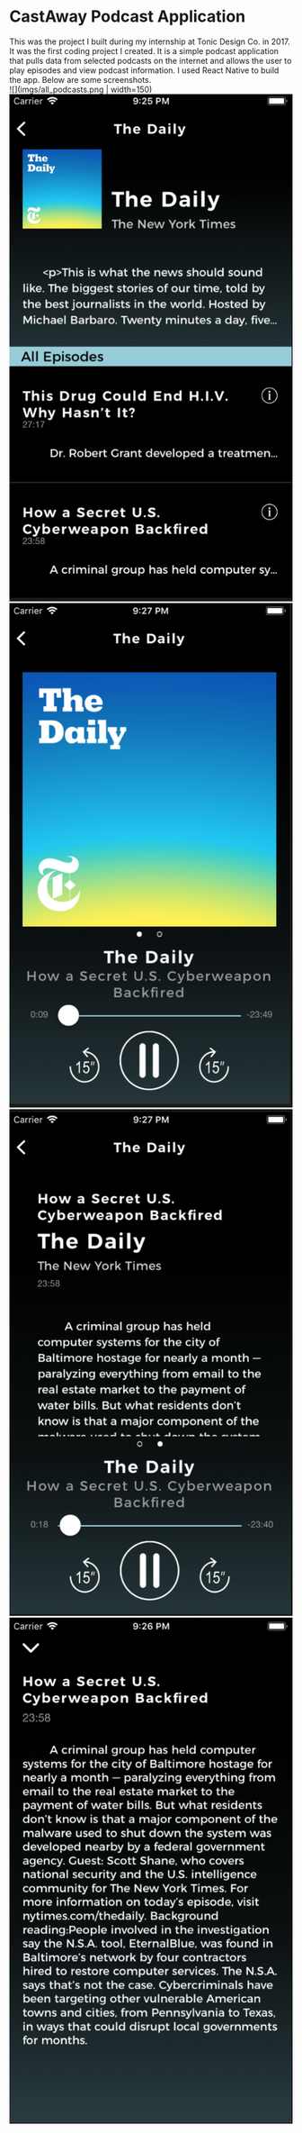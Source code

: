# CastAway Podcast Application
This was the project I built during my internship at Tonic Design Co. in 2017. 
It was the first coding project I created. It is a simple podcast application
that pulls data from selected podcasts on the internet and allows the user
to play episodes and view podcast information. I used React Native to build
the app. Below are some screenshots.<br/>
![](imgs/all_podcasts.png | width=150)
![Screenshot](imgs/the_daily.png)
![Screenshot](imgs/play.png)
![Screenshot](imgs/play_2.png)
![Screenshot](imgs/episode_info.png)
